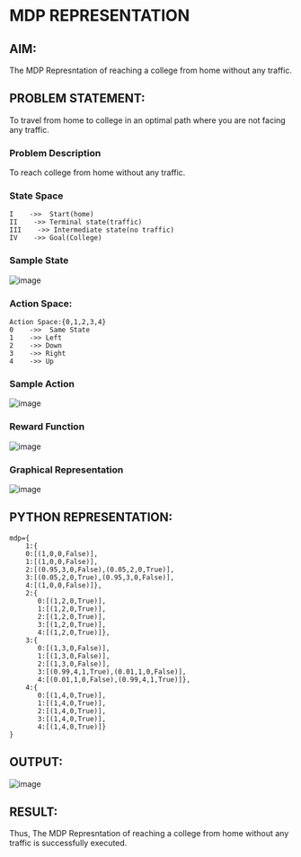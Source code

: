# MDP REPRESENTATION

## AIM:
The MDP Represntation of reaching a college from home without any traffic.

## PROBLEM STATEMENT:
To travel from home to college in an optimal path where you are not facing any traffic.

### Problem Description
To reach college from home without any traffic.

### State Space
```
I    ->>  Start(home)
II    ->> Terminal state(traffic)
III    ->> Intermediate state(no traffic)
IV    ->> Goal(College)
```
### Sample State
![image](https://github.com/user-attachments/assets/a3ba5517-7553-48f5-b81e-cc046bb4b168)


### Action Space:
```
Action Space:{0,1,2,3,4}
0    ->>  Same State
1    ->> Left
2    ->> Down
3    ->> Right
4    ->> Up
```
### Sample Action
![image](https://github.com/user-attachments/assets/33c2abd0-82e0-44a6-86e8-cbf4e2f2bbd3)

### Reward Function
![image](https://github.com/user-attachments/assets/af22e027-ac99-41ca-9d8e-5c683eaabe5c)

### Graphical Representation
![image](https://github.com/user-attachments/assets/a414eba3-74f9-4394-a6d7-cb9814cbd158)


## PYTHON REPRESENTATION:
```
mdp={
    1:{
    0:[(1,0,0,False)],
    1:[(1,0,0,False)],
    2:[(0.95,3,0,False),(0.05,2,0,True)],
    3:[(0.05,2,0,True),(0.95,3,0,False)],
    4:[(1,0,0,False)]},
    2:{
       0:[(1,2,0,True)],
       1:[(1,2,0,True)],
       2:[(1,2,0,True)],
       3:[(1,2,0,True)],
       4:[(1,2,0,True)]}, 
    3:{
       0:[(1,3,0,False)],
       1:[(1,3,0,False)],
       2:[(1,3,0,False)],
       3:[(0.99,4,1,True),(0.01,1,0,False)],
       4:[(0.01,1,0,False),(0.99,4,1,True)]}, 
    4:{
       0:[(1,4,0,True)],
       1:[(1,4,0,True)],
       2:[(1,4,0,True)],
       3:[(1,4,0,True)],
       4:[(1,4,0,True)]}   
}
```
## OUTPUT:
![image](https://github.com/user-attachments/assets/0f3cba83-ca18-499f-b505-73916bd4fb89)


## RESULT:
Thus, The MDP Represntation of reaching a college from home without any traffic is successfully executed.

